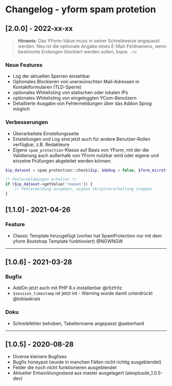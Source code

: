 # Changelog - yform spam protetion

## [2.0.0] - 2022-xx-xx

>**Hinweis**: Das YForm-Value muss in seiner Schreibweise angepasst werden. Neu ist die optionale Angabe eines E-Mail-Feldnamens, wenn bestimmte Endungen blockiert werden sollen, bspw. `.ru`

### Neue Features

* Log der aktuellen Sperren einsehbar
* Optionales Blockieren von unerwünschten Mail-Adressen in Kontaktformularen (TLD-Sperre)
* optionales Whitelisting von statischen oder lokalen IPs
* optionales Whitelisting von eingeloggten YCom-Benutzern
* Detaillierte Ausgabe von Fehlermeldungen über das Addon Sprog möglich

### Verbesserungen

* Überarbeitete Einstellungsseite
* Einstellungen und Log sind jetzt auch für andere Benutzer-Rollen verfügbar, z.B. Redakteure
* Eigene `spam_protection`-Klasse auf Basis von YForm, mit der die Validierung auch außerhalb von YForm nutzbar wird oder eigene und einzelne Prüfungen abgeleitet werden können:

```php
$ip_dataset = spam_protection::check($ip, $debug = false, $form_microtime = null, $session_microtime = null, $honeypot_value = '', $email = '');

/* Fehlermeldeungen erhalten */
if ($ip_dataset->getValue('reason')) {
    // Fehlermeldung ausgeben, eigene Skriptverarbeitung stoppen 
}
```

## [1.1.0] - 2021-04-26

### Feature

* Classic Template hinzugefügt (vorher hat SpamProtection nur mit dem yform Bootstrap Template funktioniert) @NGWNGW

---

## [1.0.6] - 2021-03-28

### Bugfix

* AddOn jetzt auch mit PHP 8.x installierbar @ritzfritz
* `$session_timestamp` ist jetzt int - Warning wurde damit unterdrückt @tobiaskrais

### Doku

* Schreibfehler behoben, Tabellenname angepasst @aeberhard

---

## [1.0.5] - 2020-08-28

* Diverse kleinere Bugfixes
* Bugfix honeypot (wurde in manchen Fällen nicht richtig ausgeblendet)
* Felder die noch nicht funktionieren ausgeblendet
* Aktueller Entwicklungsstand aus master ausgelagert (alexplusde_1.0.5-dev)
